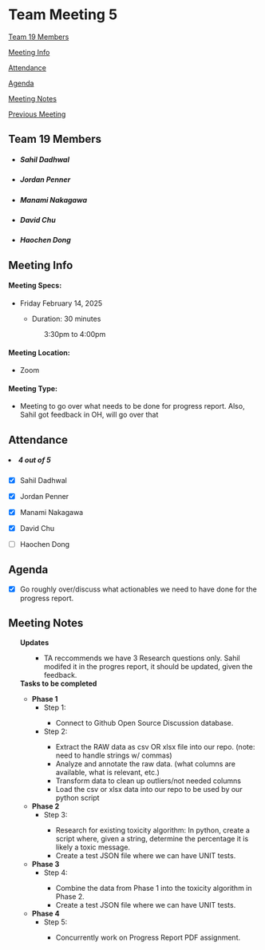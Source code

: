 # Team Meeting 5

[Team 19 Members](#team-19-members)

[Meeting Info](#meeting-info)

[Attendance](#attendance)

[Agenda](#agenda)

[Meeting Notes](#meeting-notes)

[Previous Meeting](https://github.com/pennerj6/260-project/blob/main/admin/meetings/020625-progress_report1.md)

## **Team 19 Members**
<ul>

<!-- List of Names to copy/paste
Sahil Dadhwal
Jordan Penner
Manami Nakagawa
David Chu
Haochen Dong 
-->

##### <li> *Sahil Dadhwal* </li>
##### <li> *Jordan Penner* </li>
##### <li> *Manami Nakagawa* </li>
##### <li> *David Chu* </li>
##### <li> *Haochen Dong* </li>

</ul>

## **Meeting Info**
#### Meeting Specs: 
<ul>
  <li>Friday February 14, 2025</li>
  <ul>
    <li>Duration: 30 minutes</li>
        <ol>3:30pm to 4:00pm<ol>
  </ul>
</ul>

#### Meeting Location: 
<ul>
  <!-- <li>Sproul Hall</li> -->
  <!-- <li>Olson Hall</li> -->
  <li>Zoom</li>
</ul>

#### Meeting Type: 
<ul>
  <li>Meeting to go over what needs to be done for progress report. Also, Sahil got feedback in OH, will go over that</li>
</ul>	

## **Attendance**
##### <li> *4 out of 5* </li>
- [x] Sahil Dadhwal
- [x] Jordan Penner
- [x] Manami Nakagawa
- [x] David Chu
- [ ] Haochen Dong


## **Agenda**
- [x] Go roughly over/discuss what actionables we need to have done for the progress report.

## **Meeting Notes**
<ul>
<b>Updates</b>
<ul>
    <ul>
        <li>TA reccommends we have 3 Research questions only. Sahil modifed it in the progres report, it should be updated, given the feedback.</li>
    </ul>
    
</ul>
<b>Tasks to be completed</b>
<ul>
    <li><b>Phase 1</b>
        <ul>
            <li>Step 1:</li>
            <ul>
                <li>Connect to Github Open Source Discussion database.</li>
            </ul>
            <li>Step 2:</li>
            <ul>
                <li>Extract the RAW data as csv OR xlsx file into our repo. (note: need to handle strings w/ commas)</li>
                <li>Analyze and annotate the raw data. (what columns are available, what is relevant, etc.)</li>
                <li>Transform data to clean up outliers/not needed columns</li>
                <li>Load the csv or xlsx data into our repo to be used by our python script</li>
            </ul>
        </ul>
    </li>
    <li><b>Phase 2</b>
        <ul>
            <li>Step 3:</li>
            <ul>
                <li>Research for existing toxicity algorithm: In python, create a script where, given a string, determine the percentage it is likely a toxic message.</li>
                <li>Create a test JSON file where we can have UNIT tests.</li>
            </ul>
        </ul>
    </li>
    <li><b>Phase 3</b>
        <ul>
            <li>Step 4:</li>
            <ul>
                <li>Combine the data from Phase 1 into the toxicity algorithm in Phase 2.</li>
                <li>Create a test JSON file where we can have UNIT tests.</li>
            </ul>
        </ul>
    </li>
    <li><b>Phase 4</b>
        <ul>
            <li>Step 5:</li>
            <ul>
                <li>Concurrently work on Progress Report PDF assignment.</li>
            </ul>
        </ul>
    </li>
</ul>
